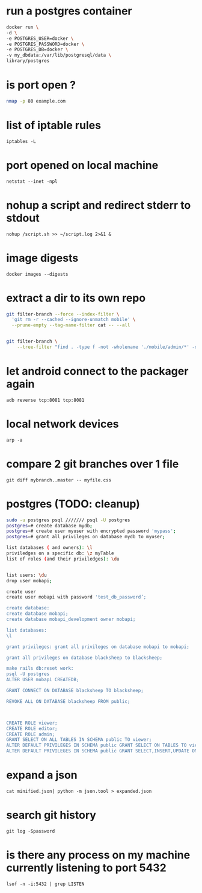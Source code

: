 
# run a postgres container
```sh
docker run \
-d \
-e POSTGRES_USER=docker \
-e POSTGRES_PASSWORD=docker \
-e POSTGRES_DB=docker \
-v my_dbdata:/var/lib/postgresql/data \
library/postgres
```

# is port open ?
```sh
nmap -p 80 example.com
```

# list of iptable rules
`iptables -L`

# port opened on local machine
`netstat --inet -npl`

# nohup a script and redirect stderr to stdout
`nohup /script.sh >> ~/script.log 2>&1 &`


# image digests
`docker images --digests`

# extract a dir to its own repo
```sh
git filter-branch --force --index-filter \
  'git rm -r --cached --ignore-unmatch mobile' \
  --prune-empty --tag-name-filter cat -- --all


git filter-branch \
    --tree-filter "find . -type f -not -wholename './mobile/admin/*' -delete" --prune-empty --tag-name-filter HEAD

```

# let android connect to the packager again
`adb reverse tcp:8081 tcp:8081`

# local network devices
`arp -a`

# compare 2 git branches over 1 file
`git diff mybranch..master -- myfile.css`


# postgres (TODO: cleanup)
```sh
sudo -u postgres psql /////// psql -U postgres
postgres=# create database mydb;
postgres=# create user myuser with encrypted password 'mypass';
postgres=# grant all privileges on database mydb to myuser;

list databases ( and owners): \l
priviledges on a specific db: \z myTable
list of roles (and their priviledges): \du


list users: \du
drop user mobapi;

create user
create user mobapi with password 'test_db_password’;

create database:
create database mobapi;
create database mobapi_development owner mobapi;

list databases:
\l

grant privileges: grant all privileges on database mobapi to mobapi;

grant all privileges on database blacksheep to blacksheep;

make rails db:reset work:
psql -U postgres
ALTER USER mobapi CREATEDB;

GRANT CONNECT ON DATABASE blacksheep TO blacksheep;

REVOKE ALL ON DATABASE blacksheep FROM public;



CREATE ROLE viewer;
CREATE ROLE editor;
CREATE ROLE admin;
GRANT SELECT ON ALL TABLES IN SCHEMA public TO viewer;
ALTER DEFAULT PRIVILEGES IN SCHEMA public GRANT SELECT ON TABLES TO viewer;
ALTER DEFAULT PRIVILEGES IN SCHEMA public GRANT SELECT,INSERT,UPDATE ON TABLES TO editor;
```

# expand a json
`cat minified.json| python -m json.tool > expanded.json`

# search git history
`git log -Spassword`


# is there any process on my machine currently listening to port 5432
`lsof -n -i:5432 | grep LISTEN`
